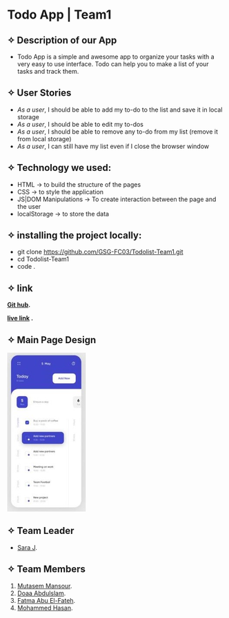 
# **Todo App | Team1**
   


##   ✧ Description of our App
   - Todo App is a simple and awesome app to organize your tasks with a very easy to use interface. Todo can help you to make a list of your tasks and track them.


##  ✧ User Stories
   - _As a user_, I should be able to add my to-do to the list and save it in local storage
   - _As a user_, I should be able to edit my to-dos
   - _As a user_, I should be able to remove any to-do from my list (remove it from local storage)
   - _As a user_, I can still have my list even if I close the browser window

## ✧ Technology we used:
   - HTML → to build the structure of the pages     
   - CSS →  to style the application
   - JS|DOM Manipulations → To create interaction between the page and the user
   - localStorage → to store the data


## ✧ installing the project locally:
   - git clone https://github.com/GSG-FC03/Todolist-Team1.git
   - cd Todolist-Team1
   - code .
   



## ✧ link
**[Git hub](https://github.com/GSG-FC03/Todolist-Team1).**

**[live link](https://gsg-fc03.github.io/Todolist-Team1/)
.**

##  ✧ Main Page Design
![photo](./assets/design.jpg)
  ## ✧ Team Leader
* [Sara J](https://github.com/sara219).

## ✧ Team Members 
1. [Mutasem Mansour](https://github.com/MMansour87).
2. [Doaa Abdulslam](https://github.com/Doaa-Abdulsalam).
3. [Fatma Abu El-Fateh](https://github.com/FatmaHossam5).
4. [Mohammed Hasan](https://github.com/MohammedHasan-99).
